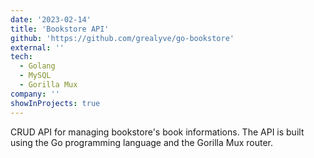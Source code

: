 ```yaml
---
date: '2023-02-14'
title: 'Bookstore API'
github: 'https://github.com/grealyve/go-bookstore'
external: ''
tech:
  - Golang
  - MySQL
  - Gorilla Mux
company: ''
showInProjects: true
---
```


CRUD API for managing bookstore's book informations. The API is built using the Go programming language and the Gorilla Mux router.
